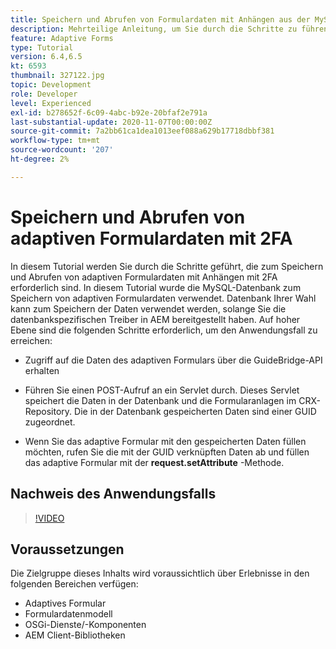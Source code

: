 ```yaml
---
title: Speichern und Abrufen von Formulardaten mit Anhängen aus der MySQL-Datenbank
description: Mehrteilige Anleitung, um Sie durch die Schritte zu führen, die zum Speichern und Abrufen von Formulardaten mit Anhängen erforderlich sind
feature: Adaptive Forms
type: Tutorial
version: 6.4,6.5
kt: 6593
thumbnail: 327122.jpg
topic: Development
role: Developer
level: Experienced
exl-id: b278652f-6c09-4abc-b92e-20bfaf2e791a
last-substantial-update: 2020-11-07T00:00:00Z
source-git-commit: 7a2bb61ca1dea1013eef088a629b17718dbbf381
workflow-type: tm+mt
source-wordcount: '207'
ht-degree: 2%

---
```


# Speichern und Abrufen von adaptiven Formulardaten mit 2FA

In diesem Tutorial werden Sie durch die Schritte geführt, die zum Speichern und Abrufen von adaptiven Formulardaten mit Anhängen mit 2FA erforderlich sind. In diesem Tutorial wurde die MySQL-Datenbank zum Speichern von adaptiven Formulardaten verwendet. Datenbank Ihrer Wahl kann zum Speichern der Daten verwendet werden, solange Sie die datenbankspezifischen Treiber in AEM bereitgestellt haben. Auf hoher Ebene sind die folgenden Schritte erforderlich, um den Anwendungsfall zu erreichen:

* Zugriff auf die Daten des adaptiven Formulars über die GuideBridge-API erhalten

* Führen Sie einen POST-Aufruf an ein Servlet durch. Dieses Servlet speichert die Daten in der Datenbank und die Formularanlagen im CRX-Repository. Die in der Datenbank gespeicherten Daten sind einer GUID zugeordnet.

* Wenn Sie das adaptive Formular mit den gespeicherten Daten füllen möchten, rufen Sie die mit der GUID verknüpften Daten ab und füllen das adaptive Formular mit der **request.setAttribute** -Methode.

## Nachweis des Anwendungsfalls

>[!VIDEO](https://video.tv.adobe.com/v/327122?quality=9&learn=on)

## Voraussetzungen

Die Zielgruppe dieses Inhalts wird voraussichtlich über Erlebnisse in den folgenden Bereichen verfügen:

* Adaptives Formular
* Formulardatenmodell
* OSGi-Dienste/-Komponenten
* AEM Client-Bibliotheken
